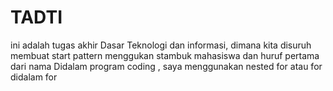 # TADTI
ini adalah tugas akhir Dasar Teknologi dan informasi, dimana kita disuruh membuat start pattern menggukan stambuk mahasiswa dan huruf pertama dari nama
Didalam program coding , saya menggunakan nested for atau for didalam for
